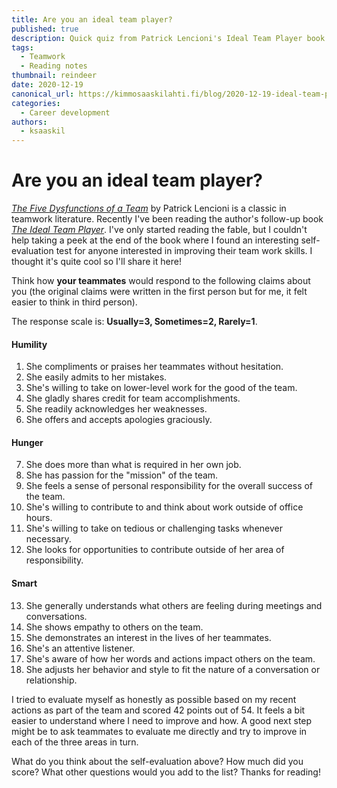 ```yaml
---
title: Are you an ideal team player?
published: true
description: Quick quiz from Patrick Lencioni's Ideal Team Player book
tags:
  - Teamwork
  - Reading notes
thumbnail: reindeer
date: 2020-12-19
canonical_url: https://kimmosaaskilahti.fi/blog/2020-12-19-ideal-team-player/
categories:
  - Career development
authors:
  - ksaaskil
---
```


# Are you an ideal team player?

[_The Five Dysfunctions of a Team_](https://www.goodreads.com/book/show/21343.The_Five_Dysfunctions_of_a_Team) by Patrick Lencioni is a classic in teamwork literature. Recently I've been reading the author's follow-up book [_The Ideal Team Player_](https://www.goodreads.com/book/show/28930640-the-ideal-team-player). I've only started reading the fable, but I couldn't help taking a peek at the end of the book where I found an interesting self-evaluation test for anyone interested in improving their team work skills. I thought it's quite cool so I'll share it here!

<!-- more -->

Think how **your teammates** would respond to the following claims about you (the original claims were written in the first person but for me, it felt easier to think in third person). 

The response scale is: **Usually=3, Sometimes=2, Rarely=1**. 

#### Humility

1. She compliments or praises her teammates without hesitation.
2. She easily admits to her mistakes.
3. She's willing to take on lower-level work for the good of the team.
4. She gladly shares credit for team accomplishments.
5. She readily acknowledges her weaknesses.
6. She offers and accepts apologies graciously.

#### Hunger

7. She does more than what is required in her own job.
8. She has passion for the "mission" of the team.
9. She feels a sense of personal responsibility for the overall success of the team.
10. She's willing to contribute to and think about work outside of office hours.
11. She's willing to take on tedious or challenging tasks whenever necessary.
12. She looks for opportunities to contribute outside of her area of responsibility.

#### Smart

13. She generally understands what others are feeling during meetings and conversations.
14. She shows empathy to others on the team.
15. She demonstrates an interest in the lives of her teammates.
16. She's an attentive listener.
17. She's aware of how her words and actions impact others on the team.
18. She adjusts her behavior and style to fit the nature of a conversation or relationship.

I tried to evaluate myself as honestly as possible based on my recent actions as part of the team and scored 42 points out of 54. It feels a bit easier to understand where I need to improve and how. A good next step might be to ask teammates to evaluate me directly and try to improve in each of the three areas in turn.

What do you think about the self-evaluation above? How much did you score? What other questions would you add to the list? Thanks for reading!
